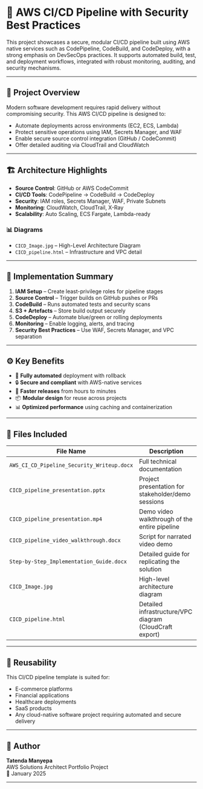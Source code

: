 # 🔐 AWS CI/CD Pipeline with Security Best Practices

This project showcases a secure, modular CI/CD pipeline built using AWS native services such as CodePipeline, CodeBuild, and CodeDeploy, with a strong emphasis on DevSecOps practices. It supports automated build, test, and deployment workflows, integrated with robust monitoring, auditing, and security mechanisms.

---

## 🚀 Project Overview

Modern software development requires rapid delivery without compromising security. This AWS CI/CD pipeline is designed to:
- Automate deployments across environments (EC2, ECS, Lambda)
- Protect sensitive operations using IAM, Secrets Manager, and WAF
- Enable secure source control integration (GitHub / CodeCommit)
- Offer detailed auditing via CloudTrail and CloudWatch

---

## 🏗️ Architecture Highlights

- **Source Control**: GitHub or AWS CodeCommit
- **CI/CD Tools**: CodePipeline → CodeBuild → CodeDeploy
- **Security**: IAM roles, Secrets Manager, WAF, Private Subnets
- **Monitoring**: CloudWatch, CloudTrail, X-Ray
- **Scalability**: Auto Scaling, ECS Fargate, Lambda-ready

### 📊 Diagrams
- `CICD_Image.jpg` – High-Level Architecture Diagram  
- `CICD_pipeline.html` – Infrastructure and VPC detail

---

## 🔧 Implementation Summary

1. **IAM Setup** – Create least-privilege roles for pipeline stages  
2. **Source Control** – Trigger builds on GitHub pushes or PRs  
3. **CodeBuild** – Runs automated tests and security scans  
4. **S3 + Artefacts** – Store build output securely  
5. **CodeDeploy** – Automate blue/green or rolling deployments  
6. **Monitoring** – Enable logging, alerts, and tracing  
7. **Security Best Practices** – Use WAF, Secrets Manager, and VPC separation

---

## ⚙️ Key Benefits

- 🔁 **Fully automated** deployment with rollback
- 🔒 **Secure and compliant** with AWS-native services
- 🚀 **Faster releases** from hours to minutes
- 📦 **Modular design** for reuse across projects
- 📊 **Optimized performance** using caching and containerization

---

## 📁 Files Included

| File Name                             | Description                                                       |
|--------------------------------------|-------------------------------------------------------------------|
| `AWS_CI_CD_Pipeline_Security_Writeup.docx` | Full technical documentation                                 |
| `CICD_pipeline_presentation.pptx`    | Project presentation for stakeholder/demo sessions                |
| `CICD_pipeline_presentation.mp4`     | Demo video walkthrough of the entire pipeline                     |
| `CICD_pipeline_video_walkthrough.docx` | Script for narrated video demo                                |
| `Step-by-Step_Implementation_Guide.docx` | Detailed guide for replicating the solution                     |
| `CICD_Image.jpg`                     | High-level architecture diagram                                   |
| `CICD_pipeline.html`                 | Detailed infrastructure/VPC diagram (CloudCraft export)           |

---

## 🧩 Reusability

This CI/CD pipeline template is suited for:
- E-commerce platforms
- Financial applications
- Healthcare deployments
- SaaS products
- Any cloud-native software project requiring automated and secure delivery

---

## 👤 Author

**Tatenda Manyepa**  
AWS Solutions Architect Portfolio Project  
📅 January 2025

---

